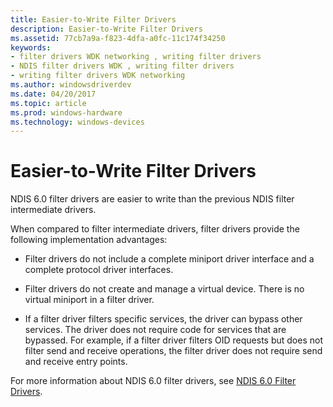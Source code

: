 ```yaml
---
title: Easier-to-Write Filter Drivers
description: Easier-to-Write Filter Drivers
ms.assetid: 77cb7a9a-f823-4dfa-a0fc-11c174f34250
keywords:
- filter drivers WDK networking , writing filter drivers
- NDIS filter drivers WDK , writing filter drivers
- writing filter drivers WDK networking
ms.author: windowsdriverdev
ms.date: 04/20/2017
ms.topic: article
ms.prod: windows-hardware
ms.technology: windows-devices
---
```


# Easier-to-Write Filter Drivers





NDIS 6.0 filter drivers are easier to write than the previous NDIS filter intermediate drivers.

When compared to filter intermediate drivers, filter drivers provide the following implementation advantages:

-   Filter drivers do not include a complete miniport driver interface and a complete protocol driver interfaces.

-   Filter drivers do not create and manage a virtual device. There is no virtual miniport in a filter driver.

-   If a filter driver filters specific services, the driver can bypass other services. The driver does not require code for services that are bypassed. For example, if a filter driver filters OID requests but does not filter send and receive operations, the filter driver does not require send and receive entry points.

For more information about NDIS 6.0 filter drivers, see [NDIS 6.0 Filter Drivers](ndis-filter-drivers.md).

 

 





